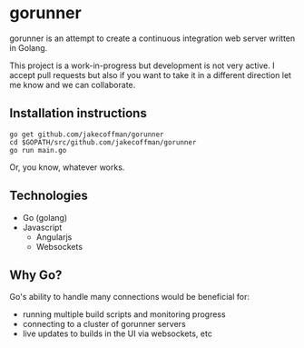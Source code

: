 gorunner
========

gorunner is an attempt to create a continuous integration web server written in Golang.

This project is a work-in-progress but development is not very active. I accept pull requests but also if you want to take it in a different direction let me know and we can collaborate.

Installation instructions
----

	go get github.com/jakecoffman/gorunner
	cd $GOPATH/src/github.com/jakecoffman/gorunner
	go run main.go
	
Or, you know, whatever works. 

Technologies
----

* Go (golang)
* Javascript
  * Angularjs
  * Websockets

Why Go?
----

Go's ability to handle many connections would be beneficial for:

* running multiple build scripts and monitoring progress
* connecting to a cluster of gorunner servers
* live updates to builds in the UI via websockets, etc
